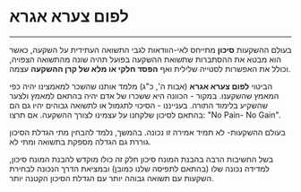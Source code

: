 
# לפום צערא אגרא
---

בעולם ההשקעות **סיכון** מתייחס לאי-הוודאות לגבי התשואה העתידית על השקעה, כאשר הוא מבטא את ההסתברות שתשואת ההשקעה בפועל תהיה שונה מהתשואה הצפויה, וכולל את האפשרות לסטייה שלילית ואף **הפסד חלקי או מלא של קרן ההשקעה** עצמה. 

הביטוי **לפום צערא אגרא**  (אבות ה', כ"ג) מלמד אותנו שהשכר למאמצינו יהיה כפי המאמץ שהשקענו. במקור - הכוונה היא  ששכרו של אדם יהיה בהתאם למאמץ ולצער שהשקיע בלימוד התורה. בענייננו - הסיכוי לתגמול או לתשואה גבוהים יהיו גם הם בהתאם לסיכון שלקחנו על עצמינו לצורך ההשקעה. אם תרצו: "No Pain- No Gain".

בעולם ההשקעות- לא תמיד אמירה זו נכונה. בהמשך, נלמד להבחין מתי הגדלת הסיכון גוררת גם הגדלה מספקת בתשואה ומתי לא. 

בשל החשיבות הרבה בהבנת המונח סיכון חלק זה כולו מוקדש להבנת המונח סיכון, למדידה נכונה שלו (בהתאם לתפיסה שלנו כמובן) ובמציאת הדרך הנכונה לבחירת השקעות עם תשואה גבוהה יותר עם הגדלת הסיכון הקטנה יותר.
